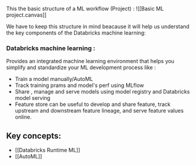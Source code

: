This the basic structure of a ML workflow (Project) : 
![[Basic ML project.canvas]]


We have to keep this structure in mind beacause it will help us understand the key components of the Databricks machine learning:
### Databricks machine learning :
Provides an integrated machine learning environment that helps you simplify and standardize your ML development process like : 
- Train a model manually/AutoML
- Track training prams and model's perf using MLflow
- Share , manage and serve models using model registry and Databricks model serving 
- Feature store can be useful to develop and share feature, track upstream and downstream feature lineage, and serve feature values online.

## Key concepts:
- [[Databricks Runtime ML]]
- [[AutoML]]